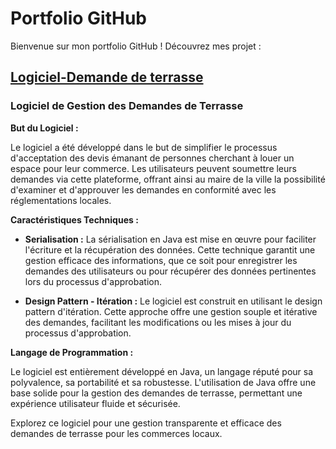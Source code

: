 # Portfolio GitHub

Bienvenue sur mon portfolio GitHub ! Découvrez mes projet :

## [Logiciel-Demande de terrasse](https://github.com/amartuvshinpurevbaatar/Portfolio/tree/11332b3c41464a41356289eb14854f0b93461601/Logiciel_Demande_Terasse)
### Logiciel de Gestion des Demandes de Terrasse

**But du Logiciel :**

Le logiciel a été développé dans le but de simplifier le processus d'acceptation des devis émanant de personnes cherchant à louer un espace pour leur commerce. Les utilisateurs peuvent soumettre leurs demandes via cette plateforme, offrant ainsi au maire de la ville la possibilité d'examiner et d'approuver les demandes en conformité avec les réglementations locales.

**Caractéristiques Techniques :**

- **Serialisation :** La sérialisation en Java est mise en œuvre pour faciliter l'écriture et la récupération des données. Cette technique garantit une gestion efficace des informations, que ce soit pour enregistrer les demandes des utilisateurs ou pour récupérer des données pertinentes lors du processus d'approbation.

- **Design Pattern - Itération :** Le logiciel est construit en utilisant le design pattern d'itération. Cette approche offre une gestion souple et itérative des demandes, facilitant les modifications ou les mises à jour du processus d'approbation.

**Langage de Programmation :**

Le logiciel est entièrement développé en Java, un langage réputé pour sa polyvalence, sa portabilité et sa robustesse. L'utilisation de Java offre une base solide pour la gestion des demandes de terrasse, permettant une expérience utilisateur fluide et sécurisée.

Explorez ce logiciel pour une gestion transparente et efficace des demandes de terrasse pour les commerces locaux.
